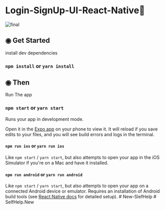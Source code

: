# Login-SignUp-UI-React-Native📱

![final](https://github.com/NinadVyas/Login-Ui-React-Native/assets/115214615/13c2114b-5dc2-4c62-97fa-3967bb923c93)

## ◉ Get Started

install dev dependencies

### `npm install` or `yarn install`

## ◉ Then

Run The app

### `npm start` or `yarn start`

Runs your app in development mode.

Open it in the [Expo app](https://expo.io) on your phone to view it. It will reload if you save edits to your files, and you will see build errors and logs in the terminal.

#### `npm run ios` or `yarn run ios`

Like `npm start` / `yarn start`, but also attempts to open your app in the iOS Simulator if you're on a Mac and have it installed.

#### `npm run android` or `yarn run android`

Like `npm start` / `yarn start`, but also attempts to open your app on a connected Android device or emulator. 
Requires an installation of Android build tools (see [React Native docs](https://facebook.github.io/react-native/docs/getting-started.html) for detailed setup).
#   N e w - S l e f H e l p  
 #   S e l f H e l p . N e w  
 